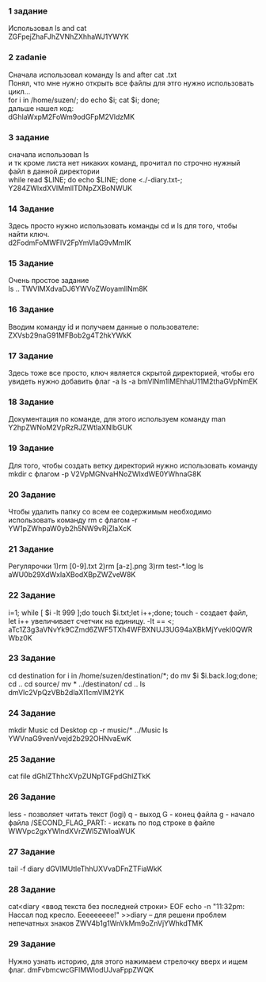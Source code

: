 ### 1 задание  
Использовал ls and cat  
ZGFpejZhaFJhZVNhZXhhaWJ1YWYK  
### 2 zadanie  
Сначала использовал команду ls and after cat .txt  
Понял, что мне нужно открыть все файлы для этго нужно использовать цикл...  
for i in /home/suzen/; do echo $i; cat $i; done;  
дальше нашел код:  
dGhlaWxpM2FoWm9odGFpM2VldzMK  
### 3 задание  
сначала использовал ls  
и тк кроме листа нет никаких команд, прочитал по строчно нужный файл в данной директории  
while read $LINE; do echo $LINE; done <./-diary.txt-;  
Y284ZWlxdXVlMmllTDNpZXBoNWUK  
### 14 Задание
Здесь просто нужно использовать команды cd и ls для того, чтобы найти ключ.  
d2FodmFoMWFlV2FpYmVlaG9vMmIK  
### 15 Задание
Очень простое задание   
ls ..
TWVlMXdvaDJ6YWVoZWoyamllNm8K
### 16 Задание
Вводим команду id и получаем данные о пользователе:
ZXVsb29naG91MFBob2g4T2hkYWkK
### 17 Задание
Здесь тоже все просто, ключ является скрытой директорией, чтобы его увидеть нужно добавить флаг -a
ls -a
bmVlNm1lMEhhaU11M2thaGVpNmEK
### 18 Задание
Документация по команде, для этого используем команду man <command>
Y2hpZWNoM2VpRzRJZWtlaXNlbGUK
### 19 Задание
Для того, чтобы создать ветку директорий нужно использовать команду mkdir с флагом -p
V2VpMGNvaHNoZWlxdWE0YWhnaG8K
### 20 Задание
Чтобы удалить папку со всем ее содержимым необходимо использовать команду rm с флагом -r
YW1pZWhpaW0yb2h5NW9vRjZlaXcK
### 21 Задание
Регулярочки
1)rm [0-9].txt
2)rm [a-z].png
3)rm test-*.log
ls
aWU0b29XdWxlaXBodXBpZWZveW8K
### 22 Задание
i=1; while [ $i -lt 999 ];do touch $i.txt;let i++;done;
touch - создает файл, let i++ увеличивает счетчик на единицу. -lt == <;
aTc1Z3g3aVNvYk9CZmd6ZWF5TXh4WFBXNUJ3UG94aXBkMjYvekl0QWRWbz0K
### 23 Задание
cd destination
for i in /home/suzen/destination/*; do mv $i $i.back.log;done;
cd ..
cd source/
mv * ../destinaton/
cd ..
ls
dmVlc2VpQzVBb2dlaXI1cmVlM2YK
### 24 Задание
mkdir Music
cd Desktop
cp -r music/* ../Music
ls
YWVnaG9venVvejd2b292OHNvaEwK
### 25 Задание
cat file
dGhlZThhcXVpZUNpTGFpdGhlZTkK
### 26 Задание
less - позволяет читать текст (logi)
q - выход
G - конец файла
g - начало файла
/SECOND_FLAG_PART: - искать по под строке в файле
WWVpc2gxYWlndXVrZWl5ZWloaWUK
### 27 Задание
tail -f diary
dGVlMUtleThhUXVvaDFnZTFiaWkK
### 28 Задание
cat<<EOF>diary
<ввод текста без последней строки>
EOF
echo -n "11:32pm: Нассал под кресло. Еееееееее!" >>diary – для решени проблем непечатных знаков
ZWV4b1g1WnVkMm9oZnVjYWhkdTMK

### 29 Задание
Нужно узнать историю, для этого нажимаем стрелочку вверх и ищем флаг.
dmFvbmcwcGFlMWlodUJvaFppZWQK